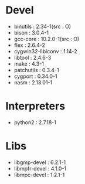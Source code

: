 # Devel
- binutils : 2.34-1(src : O)
- bison : 3.0.4-1
- gcc-core : 10.2.0-1(src : O)
- flex : 2.6.4-2
- cygwin32-libiconv : 1.14-2
- libtool : 2.4.6-3
- make : 4.3-1 
- patchutils : 0.3.4-1
- cygport : 0.34.0-1
- nasm : 2.13.01-1

<!--
flexdll : 0.37-1
gcc-g++ : 10.2.0-1
gcc-tools-epoch1-autoconf : 2.59-2
gcc-tools-epoch1-automake : 1.9.6-2
gcc-tools-epoch2-autoconf : 2.64-2
gcc-tools-epoch2-automake : 1.11.6-1
autobuild : 5.3-1
autogen : 5.18.16-1
boost-build : 1.66.0-1
cmake : 3.17.3-2
nasm : 2.13.01-1
autoconf : 13-1
autoconf-archive : 2019.01.06-1
autoconf2.1 : 2.13-12
autoconf2.5 : 2.69-4
texinfo : 6.7-1
texinfo-tex : 6.7-1
-->

# Interpreters
- python2 : 2.7.18-1

# Libs
- libgmp-devel : 6.2.1-1
- libmpfr-devel : 4.1.0-1
- libmpc-devel : 1.2.1-1
<!--
libiconv-devel : 1.16-2
libiconv2 : 1.16-2
libgcc1 : 10.2.0-1
libboost* : 최신
libgmp-devel : 6.2.1-1
libgmp-doc : 6.2.1-1
libgmp10 : 6.2.1-1
libgmpxx4 : 6.2.1-1
libmpfr-devel : 4.1.0-1
libmpfr-doc : 4.1.0-1
libmpfr4 : 3.1.6-1p1
libmpfr6 : 4.1.0-1
libmpc-devel : 1.2.1-1
libmpc-doc : 1.2.1-1
libmpc3 : 1.2.1-1
libmpcdec-devel : 475-1
libmpcdec7 : 475-1
libglib1.2-devel : 1.2.10-12
libglib1.2_0 : 1.2.10-12
libglib2.0-devel : 2.54.3-1
libbglib2.0_0 : 2.54.3-1
libglibmm2.4-devel : 2.54.1-2
libglibmm2.4_1 : 2.54.1-2
libncurses++w10 : 6.1-1.20190727
libncurses-devel : 6.1-1.20190727
libncursesw10 : 6.1-1.20190727
-->

